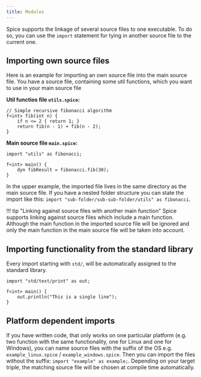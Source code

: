 ```yaml
---
title: Modules
---
```


Spice supports the linkage of several source files to one executable. To do so, you can use the `import` statement for tying in another source file to the current one.

## Importing own source files
Here is an example for importing an own source file into the main source file. You have a source file, containing some util functions, which you want to use in your main source file

**Util functios file `utils.spice`:**
```spice
// Simple recursive fibonacci algorithm
f<int> fib(int n) {
    if n <= 2 { return 1; }
    return fib(n - 1) + fib(n - 2);
}
```

**Main source file `main.spice`:**
```spice
import "utils" as fibonacci;

f<int> main() {
	dyn fibResult = fibonacci.fib(30);
}
```

In the upper example, the imported file lives in the same directory as the main source file. If you have a nested folder structure you can state the import like this: `import "sub-folder/sub-sub-folder/utils" as fibonacci`.

!!! tip "Linking against source files with another main function"
    Spice supports linking against source files which include a main function. Although the main function in the imported source file will be ignored and only the main function in the main source file will be taken into account.

## Importing functionality from the standard library
Every import starting with `std/`, will be automatically assigned to the standard library.

```
import "std/text/print" as out;

f<int> main() {
	out.println("This is a single line");
}
```

## Platform dependent imports
If you have written code, that only works on one particular platform (e.g. two function with the same functionality, one for Linux and one for Windows), you can name source files with the suffix of the OS e.g. `example_linux.spice` / `example_windows.spice`. Then you can import the files without the suffix: `import "example" as example;`. Depending on your target triple, the matching source file will be chosen at compile time automatically.